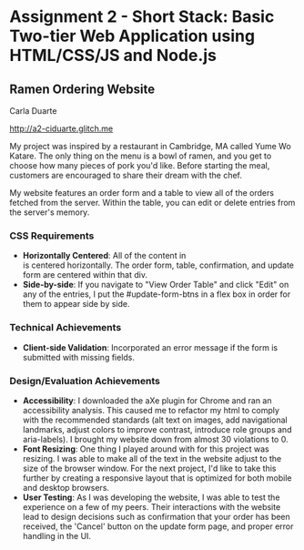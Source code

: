 Assignment 2 - Short Stack: Basic Two-tier Web Application using HTML/CSS/JS and Node.js  
===
## Ramen Ordering Website
Carla Duarte

http://a2-ciduarte.glitch.me

My project was inspired by a restaurant in Cambridge, MA called Yume Wo Katare.
The only thing on the menu is a bowl of ramen, and you get to choose how many pieces
of pork you'd like. Before starting the meal, customers are encouraged to share their
dream with the chef.

My website features an order form and a table to view all of the orders fetched from
the server. Within the table, you can edit or delete entries from the server's memory.

### CSS Requirements
- **Horizontally Centered**: All of the content in <main> is centered horizontally.
The order form, table, confirmation, and update form are centered within that div.
- **Side-by-side**: If you navigate to "View Order Table" and click "Edit" on any of
the entries, I put the #update-form-btns in a flex box in order for them to appear
side by side.

### Technical Achievements
- **Client-side Validation**: Incorporated an error message if the form is submitted
with missing fields.

### Design/Evaluation Achievements
- **Accessibility**: I downloaded the aXe plugin for Chrome and ran an accessibility analysis.
This caused me to refactor my html to comply with the recommended standards
(alt text on images, add navigational landmarks, adjust colors to improve contrast,
introduce role groups and aria-labels). I brought my website down from almost 30 violations
to 0.
- **Font Resizing**: One thing I played around with for this project was resizing. I was able
to make all of the text in the website adjust to the size of the browser window. For the next
project, I'd like to take this further by creating a responsive layout that is optimized for
both mobile and desktop browsers.
- **User Testing**: As I was developing the website, I was able to test the experience on a
few of my peers. Their interactions with the website lead to design decisions such as confirmation
that your order has been received, the 'Cancel' button on the update form page, and proper error handling in the UI.